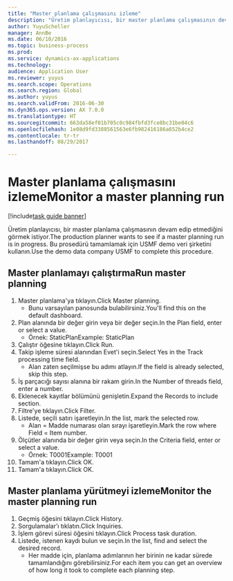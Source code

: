 ```yaml
--- 
title: "Master planlama çalışmasını izleme"
description: "Üretim planlayıcısı, bir master planlama çalışmasının devam edip etmediğini görmek istiyor."
author: YuyuScheller
manager: AnnBe
ms.date: 06/10/2016
ms.topic: business-process
ms.prod: 
ms.service: dynamics-ax-applications
ms.technology: 
audience: Application User
ms.reviewer: yuyus
ms.search.scope: Operations
ms.search.region: Global
ms.author: yuyus
ms.search.validFrom: 2016-06-30
ms.dyn365.ops.version: AX 7.0.0
ms.translationtype: HT
ms.sourcegitcommit: 663da58ef01b705c0c984fbfd3fce8bc31be04c6
ms.openlocfilehash: 1e08d9fd3388561563e6fb982416186a652b4ce2
ms.contentlocale: tr-tr
ms.lasthandoff: 08/29/2017

---
```

# <a name="monitor-a-master-planning-run"></a><span data-ttu-id="ddcfd-103">Master planlama çalışmasını izleme</span><span class="sxs-lookup"><span data-stu-id="ddcfd-103">Monitor a master planning run</span></span>

[!include[task guide banner](../../includes/task-guide-banner.md)]

<span data-ttu-id="ddcfd-104">Üretim planlayıcısı, bir master planlama çalışmasının devam edip etmediğini görmek istiyor.</span><span class="sxs-lookup"><span data-stu-id="ddcfd-104">The production planner wants to see if a master planning run is in progress.</span></span> <span data-ttu-id="ddcfd-105">Bu prosedürü tamamlamak için USMF demo veri şirketini kullanın.</span><span class="sxs-lookup"><span data-stu-id="ddcfd-105">Use the demo data company USMF to complete this procedure.</span></span>


## <a name="run-master-planning"></a><span data-ttu-id="ddcfd-106">Master planlamayı çalıştırma</span><span class="sxs-lookup"><span data-stu-id="ddcfd-106">Run master planning</span></span>
1. <span data-ttu-id="ddcfd-107">Master planlama'ya tıklayın.</span><span class="sxs-lookup"><span data-stu-id="ddcfd-107">Click Master planning.</span></span>
    * <span data-ttu-id="ddcfd-108">Bunu varsayılan panosunda bulabilirsiniz.</span><span class="sxs-lookup"><span data-stu-id="ddcfd-108">You'll find this on the default dashboard.</span></span>  
2. <span data-ttu-id="ddcfd-109">Plan alanında bir değer girin veya bir değer seçin.</span><span class="sxs-lookup"><span data-stu-id="ddcfd-109">In the Plan field, enter or select a value.</span></span>
    * <span data-ttu-id="ddcfd-110">Örnek: StaticPlan</span><span class="sxs-lookup"><span data-stu-id="ddcfd-110">Example: StaticPlan</span></span>  
3. <span data-ttu-id="ddcfd-111">Çalıştır öğesine tıklayın.</span><span class="sxs-lookup"><span data-stu-id="ddcfd-111">Click Run.</span></span>
4. <span data-ttu-id="ddcfd-112">Takip işleme süresi alanından Evet'i seçin.</span><span class="sxs-lookup"><span data-stu-id="ddcfd-112">Select Yes in the Track processing time field.</span></span>
    * <span data-ttu-id="ddcfd-113">Alan zaten seçilmişse bu adımı atlayın.</span><span class="sxs-lookup"><span data-stu-id="ddcfd-113">If the field is already selected, skip this step.</span></span>  
5. <span data-ttu-id="ddcfd-114">İş parçacığı sayısı alanına bir rakam girin.</span><span class="sxs-lookup"><span data-stu-id="ddcfd-114">In the Number of threads field, enter a number.</span></span>
6. <span data-ttu-id="ddcfd-115">Eklenecek kayıtlar bölümünü genişletin.</span><span class="sxs-lookup"><span data-stu-id="ddcfd-115">Expand the Records to include section.</span></span>
7. <span data-ttu-id="ddcfd-116">Filtre'ye tıklayın.</span><span class="sxs-lookup"><span data-stu-id="ddcfd-116">Click Filter.</span></span>
8. <span data-ttu-id="ddcfd-117">Listede, seçili satırı işaretleyin.</span><span class="sxs-lookup"><span data-stu-id="ddcfd-117">In the list, mark the selected row.</span></span>
    * <span data-ttu-id="ddcfd-118">Alan = Madde numarası olan sırayı işaretleyin.</span><span class="sxs-lookup"><span data-stu-id="ddcfd-118">Mark the row where Field = Item number.</span></span>  
9. <span data-ttu-id="ddcfd-119">Ölçütler alanında bir değer girin veya seçin.</span><span class="sxs-lookup"><span data-stu-id="ddcfd-119">In the Criteria field, enter or select a value.</span></span>
    * <span data-ttu-id="ddcfd-120">Örnek: T0001</span><span class="sxs-lookup"><span data-stu-id="ddcfd-120">Example: T0001</span></span>  
10. <span data-ttu-id="ddcfd-121">Tamam'a tıklayın.</span><span class="sxs-lookup"><span data-stu-id="ddcfd-121">Click OK.</span></span>
11. <span data-ttu-id="ddcfd-122">Tamam'a tıklayın.</span><span class="sxs-lookup"><span data-stu-id="ddcfd-122">Click OK.</span></span>

## <a name="monitor-the-master-planning-run"></a><span data-ttu-id="ddcfd-123">Master planlama yürütmeyi izleme</span><span class="sxs-lookup"><span data-stu-id="ddcfd-123">Monitor the master planning run</span></span>
1. <span data-ttu-id="ddcfd-124">Geçmiş öğesini tıklayın.</span><span class="sxs-lookup"><span data-stu-id="ddcfd-124">Click History.</span></span>
2. <span data-ttu-id="ddcfd-125">Sorgulamalar’ı tıklatın.</span><span class="sxs-lookup"><span data-stu-id="ddcfd-125">Click Inquiries.</span></span>
3. <span data-ttu-id="ddcfd-126">İşlem görevi süresi öğesini tıklayın.</span><span class="sxs-lookup"><span data-stu-id="ddcfd-126">Click Process task duration.</span></span>
4. <span data-ttu-id="ddcfd-127">Listede, istenen kaydı bulun ve seçin.</span><span class="sxs-lookup"><span data-stu-id="ddcfd-127">In the list, find and select the desired record.</span></span>
    * <span data-ttu-id="ddcfd-128">Her madde için, planlama adımlarının her birinin ne kadar sürede tamamlandığını görebilirsiniz.</span><span class="sxs-lookup"><span data-stu-id="ddcfd-128">For each item you can get an overview of how long it took to complete each planning step.</span></span>  


